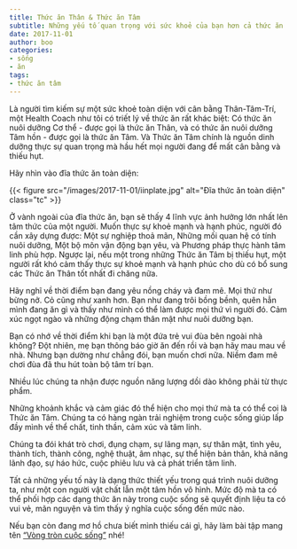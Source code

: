 ```yaml
---
title: Thức ăn Thân & Thức ăn Tâm
subtitle: Những yếu tố quan trọng với sức khoẻ của bạn hơn cả thức ăn
date: 2017-11-01
author: boo
categories:
- sống
- ăn
tags:
- thức ăn tâm
---
```


Là người tìm kiếm sự một sức khoẻ toàn diện với cân bằng Thân-Tâm-Trí, một Health Coach như tôi có triết lý về thức ăn rất khác biệt: Có thức ăn nuôi dưỡng Cơ thể - được gọi là thức ăn Thân, và có thức ăn nuôi dưỡng Tâm hồn - được gọi là thức ăn Tâm. Và Thức ăn Tâm chính là nguồn dinh dưỡng thực sự quan trọng mà hầu hết mọi người đang để mất cân bằng và thiếu hụt.
<!--more-->
Hãy nhìn vào đĩa thức ăn toàn diện:

{{< figure src="/images/2017-11-01/iinplate.jpg" alt="Đĩa thức ăn toàn diện" class="tc" >}}

Ở vành ngoài của đĩa thức ăn, bạn sẽ thấy 4 lĩnh vực ảnh hưởng lớn nhất lên tâm thức của một người. Muốn thực sự khoẻ mạnh và hạnh phúc, người đó cần xây dựng được: Một sự nghiệp thoả mãn, Những mối quan hệ có tính nuôi dưỡng, Một bộ môn vận động bạn yêu, và Phương pháp thực hành tâm linh phù hợp. Ngược lại, nếu một trong những Thức ăn Tâm bị thiếu hụt, một người rất khó cảm thấy thực sự khoẻ mạnh và hạnh phúc cho dù có bổ sung các Thức ăn Thân tốt nhất đi chăng nữa.

Hãy nghĩ về thời điểm bạn đang yêu nồng cháy và đam mê. Mọi thứ như bừng nở. Cỏ cũng như xanh hơn. Bạn như đang trôi bồng bềnh, quên hẳn mình đang ăn gì và thấy như mình có thể làm được mọi thứ vì người đó. Cảm xúc ngọt ngào và những động chạm thân mật như nuôi dưỡng bạn.

Bạn có nhớ về thời điểm khi bạn là một đứa trẻ vui đùa bên ngoài nhà không? Đột nhiên, mẹ bạn thông báo giờ ăn đến rồi và bạn hãy mau mau về nhà. Nhưng bạn dường như chẳng đói, bạn muốn chơi nữa. Niềm đam mê chơi đùa đã thu hút toàn bộ tâm trí bạn.

Nhiều lúc chúng ta nhận được nguồn năng lượng dồi dào không phải từ thực phẩm.

Những khoảnh khắc và cảm giác đó thể hiện cho mọi thứ mà ta có thể coi là Thức ăn Tâm. Chúng ta có hàng ngàn trải nghiệm trong cuộc sống giúp lấp đầy mình về thể chất, tinh thần, cảm xúc và tâm linh.

Chúng ta đói khát trò chơi, đụng chạm, sự lãng mạn, sự thân mật, tình yêu, thành tích, thành công, nghệ thuật, âm nhạc, sự thể hiện bản thân, khả năng lãnh đạo, sự háo hức, cuộc phiêu lưu và cả phát triển tâm linh.

Tất cả những yếu tố này là dạng thức thiết yếu trong quá trình nuôi dưỡng ta, như một con người vật chất lẫn một tâm hồn vô hình. Mức độ mà ta có thể phối hợp các dạng thức ăn này trong cuộc sống sẽ quyết định liệu ta có vui vẻ, mãn nguyện và tìm thấy ý nghĩa cuộc sống đến mức nào.

Nếu bạn còn đang mơ hồ chưa biết mình thiếu cái gì, hãy làm bài tập mang tên [“Vòng tròn cuộc sống”](/2017-11-01-vong-tron-cuoc-song-cong-cu-danh-gia-suc-khoe-cua-health-coach) nhé!
